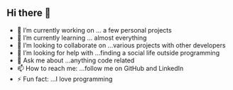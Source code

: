 ## Hi there 👋



- 🔭 I’m currently working on ... a few personal projects
- 🌱 I’m currently learning ... almost everything
- 👯 I’m looking to collaborate on ...various projects with other developers
- 🤔 I’m looking for help with ...finding a social life outside programming
- 💬 Ask me about ...anything code related
- 📫 How to reach me: ...follow me on GitHub and LinkedIn
- ⚡ Fun fact: ...I love programming
